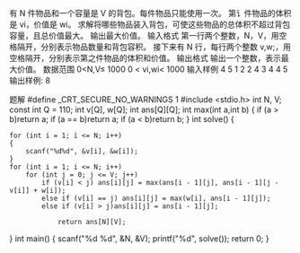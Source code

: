 有 N 件物品和一个容量是 V 的背包。每件物品只能使用一次。
第讠件物品的体积是 vi，价值是 wi。
求解将哪些物品装入背包，可使这些物品的总体积不超过背包容量，且总价值最大。
输出最大价值。
输入格式
第一行两个整数，N，V，用空格隔开，分别表示物品数量和背包容积。
接下来有 N 行，每行两个整数 v,w;，用空格隔开，分别表示第之件物品的体积和价值。
输出格式
输出一个整数，表示最大价值。
数据范围
0<N,V≤ 1000
0 < vi,wi< 1000
输入样例
4 5
1 2
2 4
3 4
4 5
输出样例:
8

题解
#define _CRT_SECURE_NO_WARNINGS 1
#include <stdio.h>
int N, V;
const int Q = 110;
int v[Q], w[Q];
int ans[Q][Q];
int max(int a,int b)
{
	if (a > b)return a;
	if (a == b)return a;
	if (a < b)return b;
}
int solve()
{
	
	for (int i = 1; i <= N; i++)
	{   
		scanf("%d%d", &v[i], &w[i]);
	}
	for (int i = 1; i <= N; i++)
		for (int j = 0; j <= V; j++)
			if (v[i] < j) ans[i][j] = max(ans[i - 1][j], ans[i - 1][j - v[i]] + w[i]);
			else if (v[i] == j) ans[i][j] = max(w[i], ans[i - 1][j]);
			else if (v[i] > j)ans[i][j] = ans[i - 1][j];

				return ans[N][V];
}
int main()
{
	scanf("%d %d", &N, &V);
	printf("%d", solve());
	return 0;
}
